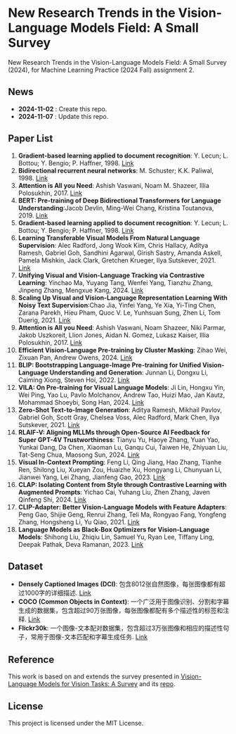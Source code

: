 # New Research Trends in the Vision-Language Models Field: A Small Survey

New Research Trends in the Vision-Language Models Field: A Small Survey (2024), for Machine Learning Practice (2024 Fall) assignment 2.

## News
- **2024-11-02** : Create this repo.
- **2024-11-07** : Update this repo.

## Paper List
1. **Gradient-based learning applied to document recognition**: Y. Lecun; L. Bottou; Y. Bengio; P. Haffner, 1998. [Link](https://ieeexplore.ieee.org/document/726791)
2. **Bidirectional recurrent neural networks**: M. Schuster; K.K. Paliwal, 1998. [Link](https://ieeexplore.ieee.org/document/650093)
3. **Attention is All you Need**: Ashish Vaswani, Noam M. Shazeer, Illia Polosukhin, 2017. [Link](https://www.semanticscholar.org/paper/Attention-is-All-you-Need-Vaswani-Shazeer/204e3073870fae3d05bcbc2f6a8e263d9b72e776)
4. **BERT: Pre-training of Deep Bidirectional Transformers for Language Understanding**:Jacob Devlin, Ming-Wei Chang, Kristina Toutanova, 2019. [Link](https://www.semanticscholar.org/paper/BERT%3A-Pre-training-of-Deep-Bidirectional-for-Devlin-Chang/df2b0e26d0599ce3e70df8a9da02e51594e0e992)
5. **Gradient-based learning applied to document recognition**: Y. Lecun; L. Bottou; Y. Bengio; P. Haffner, 1998. [Link](https://ieeexplore.ieee.org/document/726791)
6. **Learning Transferable Visual Models From Natural Language Supervision**: Alec Radford, Jong Wook Kim, Chris Hallacy, Aditya Ramesh, Gabriel Goh, Sandhini Agarwal, Girish Sastry, Amanda Askell, Pamela Mishkin, Jack Clark, Gretchen Krueger, Ilya Sutskever, 2021. [Link](https://arxiv.org/abs/2103.00020)
7. **Unifying Visual and Vision-Language Tracking via Contrastive Learning**: Yinchao Ma, Yuyang Tang, Wenfei Yang, Tianzhu Zhang, Jinpeng Zhang, Mengxue Kang, 2024. [Link](https://arxiv.org/abs/2401.11228)
8. **Scaling Up Visual and Vision-Language Representation Learning With Noisy Text Supervision**:Chao Jia, Yinfei Yang, Ye Xia, Yi-Ting Chen, Zarana Parekh, Hieu Pham, Quoc V. Le, Yunhsuan Sung, Zhen Li, Tom Duerig, 2021. [Link](https://arxiv.org/abs/2102.05918)
9. **Attention is All you Need**: Ashish Vaswani, Noam Shazeer, Niki Parmar, Jakob Uszkoreit, Llion Jones, Aidan N. Gomez, Lukasz Kaiser, Illia Polosukhin, 2017. [Link](https://arxiv.org/abs/1706.03762)
10. **Efficient Vision-Language Pre-training by Cluster Masking**: Zihao Wei, Zixuan Pan, Andrew Owens, 2024. [Link](https://arxiv.org/abs/2405.08815)
11. **BLIP: Bootstrapping Language-Image Pre-training for Unified Vision-Language Understanding and Generation**: Junnan Li, Dongxu Li, Caiming Xiong, Steven Hoi, 2022. [Link](https://arxiv.org/abs/2201.12086)
13. **VILA: On Pre-training for Visual Language Models**: Ji Lin, Hongxu Yin, Wei Ping, Yao Lu, Pavlo Molchanov, Andrew Tao, Huizi Mao, Jan Kautz, Mohammad Shoeybi, Song Han, 2024. [Link](https://arxiv.org/abs/2312.07533)
14. **Zero-Shot Text-to-Image Generation**: Aditya Ramesh, Mikhail Pavlov, Gabriel Goh, Scott Gray, Chelsea Voss, Alec Radford, Mark Chen, Ilya Sutskever, 2021. [Link](https://arxiv.org/abs/2102.12092)
15. **RLAIF-V: Aligning MLLMs through Open-Source AI Feedback for Super GPT-4V Trustworthiness**: Tianyu Yu, Haoye Zhang, Yuan Yao, Yunkai Dang, Da Chen, Xiaoman Lu, Ganqu Cui, Taiwen He, Zhiyuan Liu, Tat-Seng Chua, Maosong Sun, 2024. [Link](https://arxiv.org/abs/2405.17220)
16. **Visual In-Context Prompting**: Feng Li, Qing Jiang, Hao Zhang, Tianhe Ren, Shilong Liu, Xueyan Zou, Huaizhe Xu, Hongyang Li, Chunyuan Li, Jianwei Yang, Lei Zhang, Jianfeng Gao, 2023. [Link](https://arxiv.org/abs/2311.13601)
17. **CLAP: Isolating Content from Style through Contrastive Learning with Augmented Prompts**: Yichao Cai, Yuhang Liu, Zhen Zhang, Javen Qinfeng Shi, 2024. [Link](https://arxiv.org/abs/2311.16445)
18. **CLIP-Adapter: Better Vision-Language Models with Feature Adapters**: Peng Gao, Shijie Geng, Renrui Zhang, Teli Ma, Rongyao Fang, Yongfeng Zhang, Hongsheng Li, Yu Qiao, 2021. [Link](https://arxiv.org/abs/2110.04544)
19. **Language Models as Black-Box Optimizers for Vision-Language Models**: Shihong Liu, Zhiqiu Lin, Samuel Yu, Ryan Lee, Tiffany Ling, Deepak Pathak, Deva Ramanan, 2023. [Link](https://arxiv.org/abs/2309.05950)

## Dataset
- **Densely Captioned Images (DCI)**: 包含8012张自然图像，每张图像都有超过1000字的详细描述. [Link](https://gitcode.com/gh_mirrors/dc/DCI)
- **COCO (Common Objects in Context)**: 一个广泛用于图像识别、分割和字幕生成的数据集，包含超过90万张图像，每张图像都配有多个描述性的标签和注释. [Link](http://cocodataset.org)
- **Flickr30k**: 一个图像-文本配对数据集，包含超过3万张图像和相应的描述性句子，常用于图像-文本匹配和字幕生成任务. [Link](https://shannon.cs.illinois.edu/DenotationGraph/)

## Reference
This work is based on and extends the survey presented in [Vision-Language Models for Vision Tasks: A Survey](https://arxiv.org/abs/2304.00685) and its [repo](https://github.com/jingyi0000/VLM_survey).
## License
This project is licensed under the MIT License.
